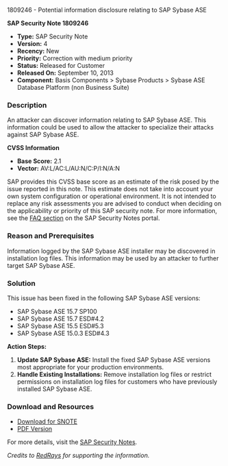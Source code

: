 1809246 - Potential information disclosure relating to SAP Sybase ASE

**SAP Security Note 1809246**

- **Type:** SAP Security Note
- **Version:** 4
- **Recency:** New
- **Priority:** Correction with medium priority
- **Status:** Released for Customer
- **Released On:** September 10, 2013
- **Component:** Basis Components > Sybase Products > Sybase ASE Database Platform (non Business Suite)

### **Description**
An attacker can discover information relating to SAP Sybase ASE. This information could be used to allow the attacker to specialize their attacks against SAP Sybase ASE.

**CVSS Information**
- **Base Score:** 2.1
- **Vector:** AV:L/AC:L/AU:N/C:P/I:N/A:N

SAP provides this CVSS base score as an estimate of the risk posed by the issue reported in this note. This estimate does not take into account your own system configuration or operational environment. It is not intended to replace any risk assessments you are advised to conduct when deciding on the applicability or priority of this SAP security note. For more information, see the [FAQ section](https://me.sap.com/securitynotes/) on the SAP Security Notes portal.

### **Reason and Prerequisites**
Information logged by the SAP Sybase ASE installer may be discovered in installation log files. This information may be used by an attacker to further target SAP Sybase ASE.

### **Solution**
This issue has been fixed in the following SAP Sybase ASE versions:
- SAP Sybase ASE 15.7 SP100
- SAP Sybase ASE 15.7 ESD#4.2
- SAP Sybase ASE 15.5 ESD#5.3
- SAP Sybase ASE 15.0.3 ESD#4.3

**Action Steps:**
1. **Update SAP Sybase ASE:** Install the fixed SAP Sybase ASE versions most appropriate for your production environments.
2. **Handle Existing Installations:** Remove installation log files or restrict permissions on installation log files for customers who have previously installed SAP Sybase ASE.

### **Download and Resources**
- [Download for SNOTE](https://notesdownloads.sap.com/note/0040000017587052017)
- [PDF Version](https://userapps.support.sap.com/sap/support/sfm/notes/print/0001809246?language=en-US&token=8B4AAD69481C2E7DE2D11A70AAA1B595)

For more details, visit the [SAP Security Notes](https://me.sap.com/notes/0001809246).

*Credits to [RedRays](https://redrays.io) for supporting the information.*